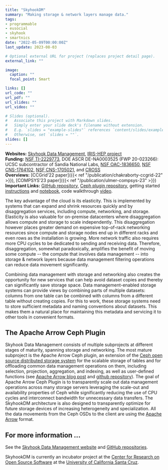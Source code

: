 ```yaml
---
title: "SkyhookDM"
summary: "Making storage & network layers manage data."
tags:
- programmable
- eusocial
- skyhook
- smartnics
date: "2022-05-09T00:00:00Z"
last_update: 2023-08-03

# Optional external URL for project (replaces project detail page).
external_link: ""

image:
  caption: ""
  focal_point: Smart

links: []
url_code: ""
url_pdf: ""
url_slides: ""
url_video: ""

# Slides (optional).
#   Associate this project with Markdown slides.
#   Simply enter your slide deck's filename without extension.
#   E.g. `slides = "example-slides"` references `content/slides/example-slides.md`.
#   Otherwise, set `slides = ""`.
slides: []
---
```


**Websites:** [Skyhook Data Management](https://skyhookdm.github.io/), [IRIS-HEP project](https://iris-hep.org/projects/skyhookdm.html)  
**Funding:** [NSF TI-2229773](https://www.nsf.gov/awardsearch/showAward?AWD_ID=2229773), DOE ASCR DE-NA0003525 (FWP 20-023266): UCSC subcontractor of Sandia National Labs, [NSF OAC-1836650](https://www.nsf.gov/awardsearch/showAward?AWD_ID=1836650), [NSF CNS-1764102](https://www.nsf.gov/awardsearch/showAward?AWD_ID=1764102), [NSF CNS-1705021](https://www.nsf.gov/awardsearch/showAward?AWD_ID=1705021), and [CROSS](https://cross.ucsc.edu/)  
**Overviews:** [CCGrid'22 paper]({{< ref "/publication/chakraborty-ccgrid-22" >}}), [COMPSYS'23 paper]({{< ref "/publication/ulmer-compsys-23" >}})  
**Important Links:** [GitHub repository](https://github.com/skyhookdm/), [Ceph plugin repository](https://github.com/apache/arrow/tree/master/cpp/src/skyhook), getting started [instructions](https://skyhookdm-arrow.readthedocs.io/en/latest/getting_started.html) and [notebook](https://github.com/uccross/arrow/blob/rados-dataset-dev/cpp/src/arrow/adapters/arrow-rados-cls/docs/demo.ipynb), code walkthrough [video](https://www.youtube.com/watch?v=XfJsnadp18c).

The key advantage of the cloud is its elasticity. This is implemented by systems that can expand and shrink resources quickly and by disaggregation services, including compute, networking, and storage. Elasticity is also valuable for on-premise datacenters where disaggregation allows compute and storage to scale independently. This disaggregation however places greater demand on expensive top-of-rack networking resources since compute and storage nodes end up in different racks and even rows as the installation is growing. More network traffic also requires more CPU cycles to be dedicated to sending and receiving data. Therefore, disaggregation, somewhat paradoxically, amplifies the benefit of moving some compute -- the compute that involves data management -- into storage & network layers because data management filtering operations can reduce data movement significantly.

Combining data management with storage and networking also creates the opportunity for new services that can help avoid dataset copies and thereby can significantly save storage space. Data management-enabled storage systems can provide views by combining parts of multiple datasets: columns from one table can be combined with columns from a different table without creating copies. For this to work, these storage systems need to store sufficient metadata and naming conventions about datasets. This makes them a natural place for maintaining this metadata and servicing it to other tools in convenient formats. 

## The Apache Arrow Ceph Plugin

Skyhook Data Management consists of multiple subprojects at different stages of maturity, spanning storage and networking. The most mature subproject is the Apache Arrow Ceph plugin, an extension of the [Ceph open source distributed storage system](https://ceph.io/) for the scalable storage of tables and for offloading common data management operations on them, including selection, projection, aggregation, and indexing, as well as user-defined functions (see [Apache Arrow blog post](https://arrow.apache.org/blog/2022/01/31/skyhook-bringing-computation-to-storage-with-apache-arrow/) and [github repository](https://github.com/apache/arrow/tree/master/cpp/src/skyhook)). The goal of Apache Arrow Ceph Plugin is to transparently scale out data management operations across many storage servers leveraging the scale-out and availability properties of Ceph while significantly reducing the use of CPU cycles and interconnect bandwidth for unnecessary data transfers. The SkyhookDM architecture is also designed to transparently optimize for future storage devices of increasing heterogeneity and specialization. All the data movements from the Ceph OSDs to the client are using the [Apache Arrow](https://arrow.apache.org/) format.

## For more information ...

See the [Skyhook Data Management website](https://skyhookdm.github.io/) and [GitHub repositories](https://github.com/skyhookdm/).

SkyhookDM is currently an incubator project at the [Center for Research on Open Source Software](https://cross.ucsc.edu) at the [University of California Santa Cruz](https://ucsc.edu).
